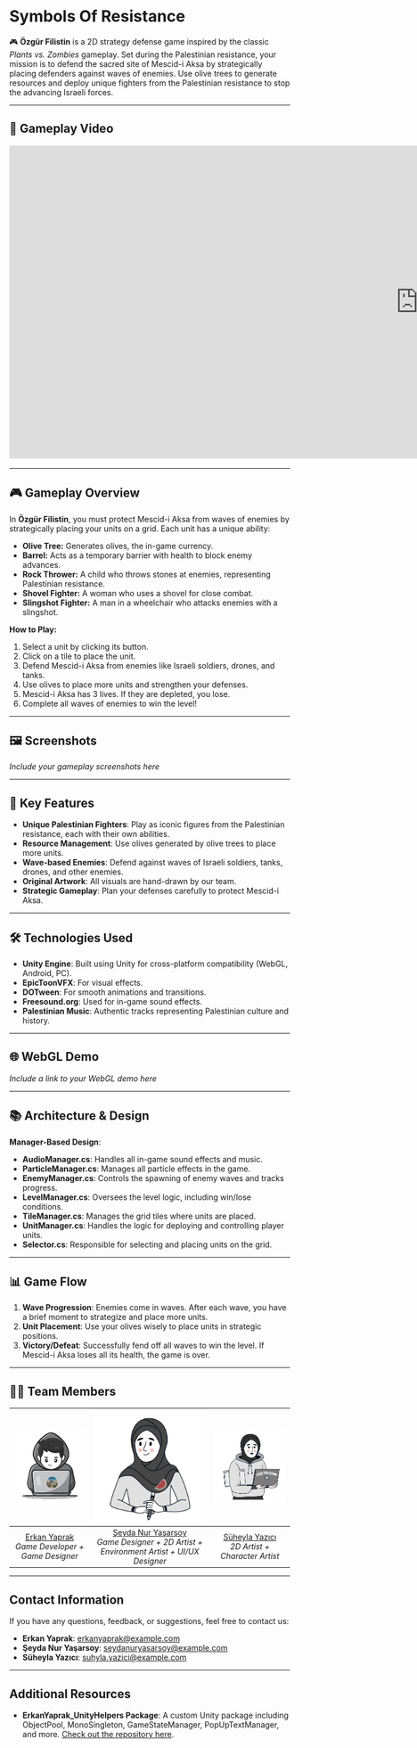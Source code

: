 # Symbols Of Resistance

🎮 **Özgür Filistin** is a 2D strategy defense game inspired by the classic *Plants vs. Zombies* gameplay. Set during the Palestinian resistance, your mission is to defend the sacred site of Mescid-i Aksa by strategically placing defenders against waves of enemies. Use olive trees to generate resources and deploy unique fighters from the Palestinian resistance to stop the advancing Israeli forces.

---

## 🎥 Gameplay Video

<iframe width="1468" height="562" src="https://www.youtube.com/embed/3QVXpNsEM9w" title="Symbols Of Resistance | ÖZGÜR FİLİSTİN GAME JAM" frameborder="0" allow="accelerometer; autoplay; clipboard-write; encrypted-media; gyroscope; picture-in-picture; web-share" referrerpolicy="strict-origin-when-cross-origin" allowfullscreen></iframe>

---

## 🎮 Gameplay Overview

In **Özgür Filistin**, you must protect Mescid-i Aksa from waves of enemies by strategically placing your units on a grid. Each unit has a unique ability:

- **Olive Tree:** Generates olives, the in-game currency.
- **Barrel:** Acts as a temporary barrier with health to block enemy advances.
- **Rock Thrower:** A child who throws stones at enemies, representing Palestinian resistance.
- **Shovel Fighter:** A woman who uses a shovel for close combat.
- **Slingshot Fighter:** A man in a wheelchair who attacks enemies with a slingshot.

**How to Play:**
1. Select a unit by clicking its button.
2. Click on a tile to place the unit.
3. Defend Mescid-i Aksa from enemies like Israeli soldiers, drones, and tanks.
4. Use olives to place more units and strengthen your defenses.
5. Mescid-i Aksa has 3 lives. If they are depleted, you lose.
6. Complete all waves of enemies to win the level!

---

## 🖼️ Screenshots

*Include your gameplay screenshots here*

---

## 🌟 Key Features

- **Unique Palestinian Fighters**: Play as iconic figures from the Palestinian resistance, each with their own abilities.
- **Resource Management**: Use olives generated by olive trees to place more units.
- **Wave-based Enemies**: Defend against waves of Israeli soldiers, tanks, drones, and other enemies.
- **Original Artwork**: All visuals are hand-drawn by our team.
- **Strategic Gameplay**: Plan your defenses carefully to protect Mescid-i Aksa.

---

## 🛠️ Technologies Used

- **Unity Engine**: Built using Unity for cross-platform compatibility (WebGL, Android, PC).
- **EpicToonVFX**: For visual effects.
- **DOTween**: For smooth animations and transitions.
- **Freesound.org**: Used for in-game sound effects.
- **Palestinian Music**: Authentic tracks representing Palestinian culture and history.

---

## 🌐 WebGL Demo

*Include a link to your WebGL demo here*

---

## 📚 Architecture & Design

**Manager-Based Design**:
- **AudioManager.cs**: Handles all in-game sound effects and music.
- **ParticleManager.cs**: Manages all particle effects in the game.
- **EnemyManager.cs**: Controls the spawning of enemy waves and tracks progress.
- **LevelManager.cs**: Oversees the level logic, including win/lose conditions.
- **TileManager.cs**: Manages the grid tiles where units are placed.
- **UnitManager.cs**: Handles the logic for deploying and controlling player units.
- **Selector.cs**: Responsible for selecting and placing units on the grid.

---

## 📊 Game Flow

1. **Wave Progression**: Enemies come in waves. After each wave, you have a brief moment to strategize and place more units.
2. **Unit Placement**: Use your olives wisely to place units in strategic positions.
3. **Victory/Defeat**: Successfully fend off all waves to win the level. If Mescid-i Aksa loses all its health, the game is over.

---

## 👨‍💻 Team Members

| ![Erkan Yaprak](Assets/_Game/Art/UI/Publishing/Erkan.png) | ![Şeyda Nur Yaşarsoy](Assets/_Game/Art/UI/Publishing/Seyda.png) | ![Süheyla Yazıcı](Assets/_Game/Art/UI/Publishing/Suheyla.png) |
|:--:|:--:|:--:|
| [Erkan Yaprak](https://www.linkedin.com/in/erkanyaprak/) <br> *Game Developer + Game Designer* | [Şeyda Nur Yaşarsoy](https://www.linkedin.com/in/seydanuryasarsoy/) <br> *Game Designer + 2D Artist + Environment Artist + UI/UX Designer* | [Süheyla Yazıcı](https://www.linkedin.com/in/suheyla-yazicioglu/) <br> *2D Artist + Character Artist* |

---

## Contact Information

If you have any questions, feedback, or suggestions, feel free to contact us:

- **Erkan Yaprak**: [erkanyaprak@example.com](mailto:rknyprk79@gmail.com)
- **Şeyda Nur Yaşarsoy**: [seydanuryasarsoy@example.com](mailto:yasarsoyseyda@gmail.com)
- **Süheyla Yazıcı**: [suhyla.yazici@example.com](mailto:suheyla.yazicioglu0@gmail.com)

---

## Additional Resources

- **ErkanYaprak_UnityHelpers Package**: A custom Unity package including ObjectPool, MonoSingleton, GameStateManager, PopUpTextManager, and more. [Check out the repository here](https://github.com/nakrekarpay1245/ErkanYaprak_UnityHelpers).
